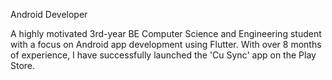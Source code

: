 Android Developer

A highly motivated 3rd-year BE Computer Science and Engineering
student with a focus on Android app development using Flutter.
With over 8 months of experience, I have successfully launched the
'Cu Sync' app on the Play Store.
